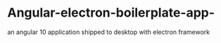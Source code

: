# Angular-electron-boilerplate-app-
an angular 10 application shipped to desktop with electron framework 
